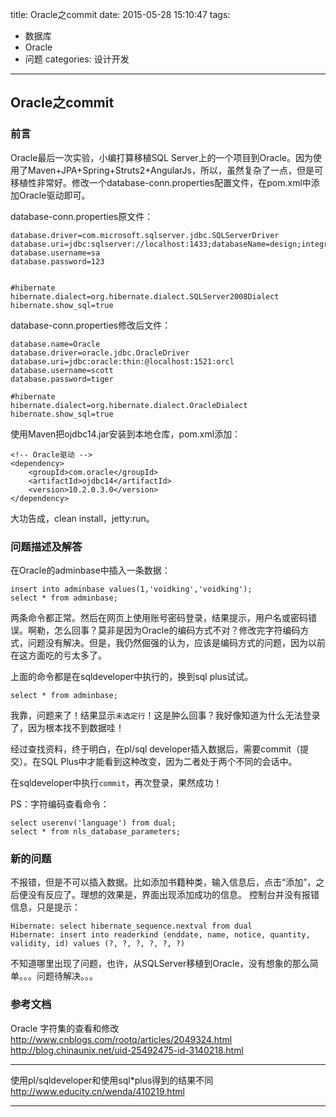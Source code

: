 title: Oracle之commit
date: 2015-05-28 15:10:47
tags:
- 数据库
- Oracle
- 问题
categories: 设计开发
---

## Oracle之commit

### 前言
Oracle最后一次实验，小编打算移植SQL Server上的一个项目到Oracle。因为使用了Maven+JPA+Spring+Struts2+AngularJs，所以，虽然复杂了一点，但是可移植性非常好。修改一个database-conn.properties配置文件，在pom.xml中添加Oracle驱动即可。

database-conn.properties原文件：
```
database.driver=com.microsoft.sqlserver.jdbc.SQLServerDriver
database.uri=jdbc:sqlserver://localhost:1433;databaseName=design;integratedSecurity=false
database.username=sa
database.password=123


#hibernate
hibernate.dialect=org.hibernate.dialect.SQLServer2008Dialect
hibernate.show_sql=true
```

<!--more-->
database-conn.properties修改后文件：
```
database.name=Oracle
database.driver=oracle.jdbc.OracleDriver
database.uri=jdbc:oracle:thin:@localhost:1521:orcl
database.username=scott
database.password=tiger
 
#hibernate
hibernate.dialect=org.hibernate.dialect.OracleDialect
hibernate.show_sql=true
```

使用Maven把ojdbc14.jar安装到本地仓库，pom.xml添加：
```
<!-- Oracle驱动 -->
<dependency>
	<groupId>com.oracle</groupId>
	<artifactId>ojdbc14</artifactId>
	<version>10.2.0.3.0</version>
</dependency>
```
大功告成，clean install，jetty:run。

### 问题描述及解答
在Oracle的adminbase中插入一条数据：
```
insert into adminbase values(1,'voidking','voidking');
select * from adminbase;
```
两条命令都正常。然后在网页上使用账号密码登录，结果提示，用户名或密码错误。啊勒，怎么回事？莫非是因为Oracle的编码方式不对？修改完字符编码方式，问题没有解决。但是，我仍然倔强的认为，应该是编码方式的问题，因为以前在这方面吃的亏太多了。

上面的命令都是在sqldeveloper中执行的，换到sql plus试试。
```
select * from adminbase;
```
我靠，问题来了！结果显示`未选定行`！这是肿么回事？我好像知道为什么无法登录了，因为根本找不到数据哇！

经过查找资料，终于明白，在pl/sql developer插入数据后，需要commit（提交）。在SQL Plus中才能看到这种改变，因为二者处于两个不同的会话中。

在sqldeveloper中执行`commit`，再次登录，果然成功！

PS：字符编码查看命令：
```
select userenv('language') from dual;
select * from nls_database_parameters;
```

### 新的问题
不报错，但是不可以插入数据。比如添加书籍种类，输入信息后，点击“添加”，之后便没有反应了。理想的效果是，界面出现添加成功的信息。
控制台并没有报错信息，只是提示：
```
Hibernate: select hibernate_sequence.nextval from dual
Hibernate: insert into readerkind (enddate, name, notice, quantity, validity, id) values (?, ?, ?, ?, ?, ?)
```
不知道哪里出现了问题，也许，从SQLServer移植到Oracle，没有想象的那么简单。。。问题待解决。。。



### 参考文档
Oracle 字符集的查看和修改 
http://www.cnblogs.com/rootq/articles/2049324.html
http://blog.chinaunix.net/uid-25492475-id-3140218.html

------
使用pl/sqldeveloper和使用sql*plus得到的结果不同
http://www.educity.cn/wenda/410219.html

------

